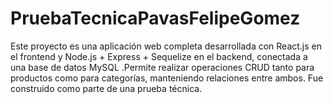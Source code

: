 # PruebaTecnicaPavasFelipeGomez
Este proyecto es una aplicación web completa desarrollada con React.js en el frontend y Node.js + Express + Sequelize en el backend, conectada a una base de datos MySQL .Permite realizar operaciones CRUD tanto para productos como para categorías, manteniendo relaciones entre ambos. Fue construido como parte de una prueba técnica.
